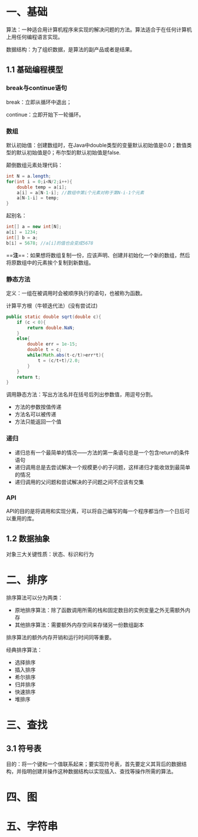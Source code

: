# 一、基础

算法：一种适合用计算机程序来实现的解决问题的方法。算法适合于在任何计算机上用任何编程语言实现。

数据结构：为了组织数据，是算法的副产品或者是结果。

## 1.1 基础编程模型

### break与continue语句

break：立即从循环中退出；

continue：立即开始下一轮循环。

### 数组

默认初始值：创建数组时，在Java中double类型的变量默认初始值是0.0；数值类型的默认初始值是0；布尔型的默认初始值是false.

颠倒数组元素处理代码：

```java
int N = a.length;
for(int i = 0;i<N/2;i++){
	double temp = a[i];
	a[i] = a[N-1-i]; //数组中第i个元素对称于第N-i-1个元素
	a[N-1-i] = temp;
}
```

起别名：

```java
int[] a = new int[N];
a[i] = 1234;
int[] b = a;
b[i] = 5678; //a[i]的值也会变成5678
```

==**注**==：如果想将数组复制一份，应该声明、创建并初始化一个新的数组，然后将原数组中的元素挨个复制到新数组。

### 静态方法

定义：一组在被调用时会被顺序执行的语句，也被称为函数。

计算平方根（牛顿迭代法）(没有尝试过)

```java
public static double sqrt(double c){
    if (c < 0){
        return double.NaN;
    }
    else{
        double err = 1e-15;
        double t = c;
        while(Math.abs(t-c/t)>err*t){
            t = (c/t+t)/2.0;
        }
    }
    return t;
}
```

调用静态方法：写出方法名并在括号后列出参数值，用逗号分割。

- 方法的参数按值传递
- 方法名可以被传递
- 方法只能返回一个值

### 递归

- 递归总有一个最简单的情况——方法的第一条语句总是一个包含return的条件语句
- 递归调用总是去尝试解决一个规模更小的子问题，这样递归才能收敛到最简单的情况
- 递归调用的父问题和尝试解决的子问题之间不应该有交集

### API

API的目的是将调用和实现分离，可以将自己编写的每一个程序都当作一个日后可以重用的库。

## 1.2 数据抽象

对象三大关键性质：状态、标识和行为

# 二、排序

排序算法可以分为两类：

- 原地排序算法：除了函数调用所需的栈和固定数目的实例变量之外无需额外内存
- 其他排序算法：需要额外内存空间来存储另一份数组副本

排序算法的额外内存开销和运行时间同等重要。

经典排序算法：

- 选择排序
- 插入排序
- 希尔排序
- 归并排序
- 快速排序
- 堆排序

# 三、查找

## 3.1 符号表

目的：将一个键和一个值联系起来；要实现符号表，首先要定义其背后的数据结构，并指明创建并操作这种数据结构以实现插入、查找等操作所需的算法。

# 四、图

# 五、字符串









